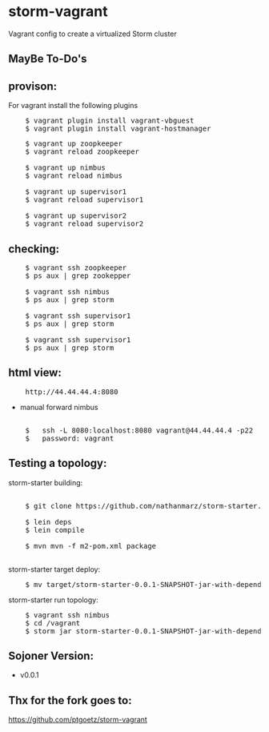 storm-vagrant
=============

Vagrant config to create a virtualized Storm cluster

MayBe To-Do's
-------------

provison:
---------

For vagrant install the following plugins

<pre>
	$ vagrant plugin install vagrant-vbguest
	$ vagrant plugin install vagrant-hostmanager
</pre>

<pre>
	$ vagrant up zoopkeeper 
	$ vagrant reload zoopkeeper 

	$ vagrant up nimbus
	$ vagrant reload nimbus

	$ vagrant up supervisor1
	$ vagrant reload supervisor1

	$ vagrant up supervisor2
	$ vagrant reload supervisor2
</pre>

checking:
---------

<pre>
	$ vagrant ssh zoopkeeper
	$ ps aux | grep zookepper

	$ vagrant ssh nimbus
	$ ps aux | grep storm

	$ vagrant ssh supervisor1
	$ ps aux | grep storm

	$ vagrant ssh supervisor1
	$ ps aux | grep storm
</pre>

html view:
----------

<pre>
	http://44.44.44.4:8080
</pre>

* manual forward nimbus

<pre> 
	$ 	ssh -L 8080:localhost:8080 vagrant@44.44.44.4 -p22
	$ 	password: vagrant
</pre>

Testing a topology:
-------------------

storm-starter building:

<pre>

	$ git clone https://github.com/nathanmarz/storm-starter.git

	$ lein deps
	$ lein compile

	$ mvn mvn -f m2-pom.xml package

</pre>

storm-starter target deploy:

<pre>
	$ mv target/storm-starter-0.0.1-SNAPSHOT-jar-with-dependencies.jar /path/to/this/project/storm-vagrant
</pre>

storm-starter run topology:

<pre>
	$ vagrant ssh nimbus
	$ cd /vagrant
	$ storm jar storm-starter-0.0.1-SNAPSHOT-jar-with-dependencies.jar storm.starter.clj.word_count
</pre>

Sojoner Version:
----------------

* v0.0.1

Thx for the fork goes to:
-------------------------

https://github.com/ptgoetz/storm-vagrant
